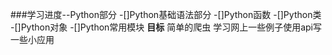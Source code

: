 ###学习进度--Python部分
-[]Python基础语法部分
-[]Python函数
-[]Python类
-[]Python对象
-[]Python常用模块
**目标** 简单的爬虫 学习网上一些例子使用api写一些小应用
